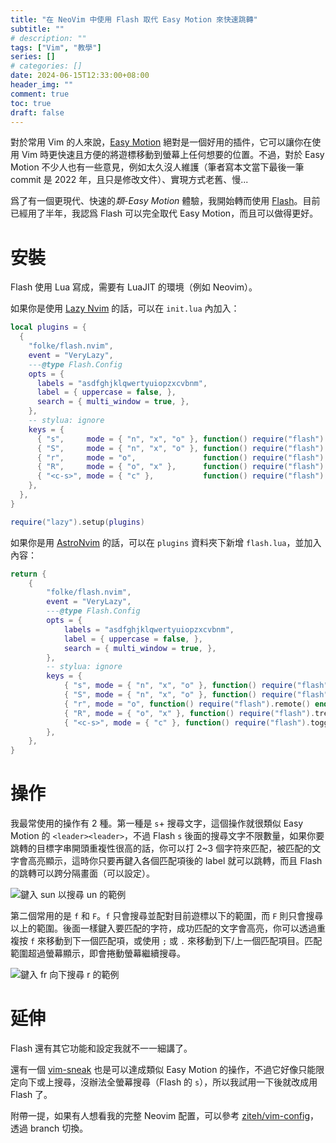 ```yaml
---
title: "在 NeoVim 中使用 Flash 取代 Easy Motion 來快速跳轉"
subtitle: ""
# description: ""
tags: ["Vim", "教學"]
series: []
# categories: []
date: 2024-06-15T12:33:00+08:00
header_img: ""
comment: true
toc: true
draft: false
---
```


對於常用 Vim 的人來說，[Easy Motion](https://github.com/easymotion/vim-easymotion) 絕對是一個好用的插件，它可以讓你在使用 Vim 時更快速且方便的將遊標移動到螢幕上任何想要的位置。不過，對於 Easy Motion 不少人也有一些意見，例如太久沒人維護（筆者寫本文當下最後一筆 commit 是 2022 年，且只是修改文件）、實現方式老舊、慢...

爲了有一個更現代、快速的*類-Easy Motion* 體驗，我開始轉而使用 [Flash](https://github.com/folke/flash.nvim)。目前已經用了半年，我認爲 Flash 可以完全取代 Easy Motion，而且可以做得更好。

<!--more-->

# 安裝

Flash 使用 Lua 寫成，需要有 LuaJIT 的環境（例如 Neovim）。

如果你是使用 [Lazy Nvim](https://github.com/folke/lazy.nvim) 的話，可以在 `init.lua` 內加入：

```lua
local plugins = {
  {
    "folke/flash.nvim",
    event = "VeryLazy",
    ---@type Flash.Config
    opts = {
      labels = "asdfghjklqwertyuiopzxcvbnm",
      label = { uppercase = false, },
      search = { multi_window = true, },
    },
    -- stylua: ignore
    keys = {
      { "s",     mode = { "n", "x", "o" }, function() require("flash").jump() end,              desc = "Flash" },
      { "S",     mode = { "n", "x", "o" }, function() require("flash").treesitter() end,        desc = "Flash Treesitter" },
      { "r",     mode = "o",               function() require("flash").remote() end,            desc = "Remote Flash" },
      { "R",     mode = { "o", "x" },      function() require("flash").treesitter_search() end, desc = "Treesitter Search" },
      { "<c-s>", mode = { "c" },           function() require("flash").toggle() end,            desc = "Toggle Flash Search" },
    },
  },
}

require("lazy").setup(plugins)
```

如果你是用 [AstroNvim](https://github.com/AstroNvim/AstroNvim) 的話，可以在 `plugins` 資料夾下新增 `flash.lua`，並加入內容：

```lua
return {
    {
        "folke/flash.nvim",
        event = "VeryLazy",
        ---@type Flash.Config
        opts = {
            labels = "asdfghjklqwertyuiopzxcvbnm",
            label = { uppercase = false, },
            search = { multi_window = true, },
        },
        -- stylua: ignore
        keys = {
            { "s", mode = { "n", "x", "o" }, function() require("flash").jump() end, desc = "Flash" },
            { "S", mode = { "n", "x", "o" }, function() require("flash").treesitter() end, desc = "Flash Treesitter" },
            { "r", mode = "o", function() require("flash").remote() end, desc = "Remote Flash" },
            { "R", mode = { "o", "x" }, function() require("flash").treesitter_search() end, desc = "Treesitter Search" },
            { "<c-s>", mode = { "c" }, function() require("flash").toggle() end, desc = "Toggle Flash Search" },
        },
    },
}
```

# 操作

我最常使用的操作有 2 種。第一種是 `s`+ 搜尋文字，這個操作就很類似 Easy Motion 的 `<leader><leader>`，不過 Flash `s` 後面的搜尋文字不限數量，如果你要跳轉的目標字串開頭重複性很高的話，你可以打 2~3 個字符來匹配，被匹配的文字會高亮顯示，這時你只要再鍵入各個匹配項後的 label 就可以跳轉，而且 Flash 的跳轉可以跨分隔畫面（可以設定）。

![鍵入 `sun` 以搜尋 `un` 的範例][op-s]

第二個常用的是 `f` 和 `F`。`f` 只會搜尋並配對目前遊標以下的範圍，而 `F` 則只會搜尋以上的範圍。後面一樣鍵入要匹配的字符，成功匹配的文字會高亮，你可以透過重複按 `f` 來移動到下一個匹配項，或使用 `;` 或 `.` 來移動到下/上一個匹配項目。匹配範圍超過螢幕顯示，即會捲動螢幕繼續搜尋。

![鍵入 `fr` 向下搜尋 `r` 的範例][op-f]

# 延伸

Flash 還有其它功能和設定我就不一一細講了。

還有一個 [vim-sneak](https://github.com/justinmk/vim-sneak) 也是可以達成類似 Easy Motion 的操作，不過它好像只能限定向下或上搜尋，沒辦法全螢幕搜尋（Flash 的 `s`），所以我試用一下後就改成用 Flash 了。


附帶一提，如果有人想看我的完整 Neovim 配置，可以參考 [ziteh/vim-config](https://github.com/ziteh/vim-config)，透過 branch 切換。

[op-s]: https://blogger.googleusercontent.com/img/b/R29vZ2xl/AVvXsEhsmKKhFqR0JYDZRZHeOXDHXqUacfTUG6CfT5tVXN0KRMYn3kKoxQZxwXaSm-dO9FLtdWn7RQCg3f5QzFENFr8tq0mxfBTaNdNpsKB6VlxNGINOOfbv2etEFmF90kg6ykWj5AmXOjQwCKa8Xqw7PueLB6IRgRmIvbG8zhbXbjycrjJnbcD661XnIQGBk0A/s16000/op-s.png
[op-f]: https://blogger.googleusercontent.com/img/b/R29vZ2xl/AVvXsEhcErCEr_JSKjS5fb0OyXvWj4OvihMl7PGoxKBGKngt74UHe5hyyfJLAbm23sQcXvbqTGjvaqgjSJ8nGuXKljvE8iWJYdFZdDU0PRZYYL0p4poHhcNczkl2PfY5Rr1Uq7KdFrKBoCHMRPoo86olNEmQGtt66xB4LfQM9aVfdTo4HsDu3G-hLqSVW6n1exE/s16000/op-f.png
